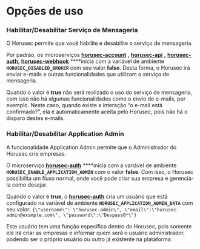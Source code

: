 # Opções de uso

### **Habilitar/Desabilitar Serviço de Mensageria**

O Horusec permite que você habilite e desabilite o serviço de mensageria.

Por padrão, os microserviços [**horusec-account**](https://github.com/ZupIT/horusec/tree/master/horusec-account) **,** [**horusec-api**](https://github.com/ZupIT/horusec/tree/master/horusec-api) **,** [**horusec-auth**](https://github.com/ZupIT/horusec/tree/master/horusec-auth)**,** [**horusec-webhook**](https://github.com/ZupIT/horusec/tree/master/horusec-webhook) ****inicia com a variável de ambiente **`HORUSEC_DISABLED_BROKER`** com seu valor **false**. Desta forma, o Horusec irá enviar e-mails e outras funcionalidades que utilizam o serviço de mensageria. 

Quando o valor é **true** não será realizado o uso do serviço de mensageria, com isso não há algumas funcionalidades como o envio de e-mails, por exemplo. Neste caso,  quando existe a interação “o e-mail está confirmado?”, ela é automaticamente aceita pelo Horusec,  pois não há o disparo destes e-mails.

### **Habilitar/Desabilitar Application Admin**

A funcionalidade Application Admin permite que o Administrador do Horusec crie empresas. 

O microserviço [**horusec-auth**](https://github.com/ZupIT/horusec/tree/master/horusec-auth#horusec-auth) ****inicia com a variável de ambiente **`HORUSEC_ENABLE_APPLICATION_ADMIN`** com o valor **false**. Com isso, o Horusec possibilita um fluxo normal, onde você pode criar sua empresa e gerenciá-la como desejar. 

Quando o valor é **true**, o [**horusec-auth**](https://github.com/ZupIT/horusec/tree/master/horusec-auth#horusec-auth) cria um usuário que está configurado na variável de ambiente **`HORUSEC_APPLICATION_ADMIN_DATA`** com seu valor: `{\"username\": \"horusec-admin\", \"email\":\"horusec-admin@example.com\", \"password\":\"Devpass0*\"}` 

Este usuário tem uma função específica dentro do Horusec, pois somente ele irá criar as empresas e informar quem será o usuário administrador, podendo ser o próprio usuário ou outro já existente na plataforma.  


